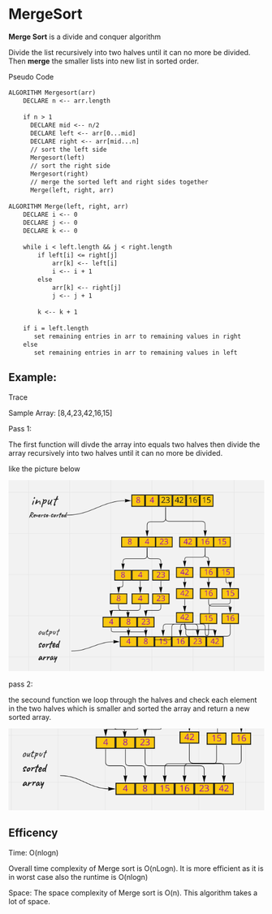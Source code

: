 # MergeSort


**Merge Sort** is a divide and conquer algorithm

Divide the list recursively into two halves until it can no more be divided. Then **merge** the smaller lists into new list in sorted order.


Pseudo Code

```
ALGORITHM Mergesort(arr)
    DECLARE n <-- arr.length

    if n > 1
      DECLARE mid <-- n/2
      DECLARE left <-- arr[0...mid]
      DECLARE right <-- arr[mid...n]
      // sort the left side
      Mergesort(left)
      // sort the right side
      Mergesort(right)
      // merge the sorted left and right sides together
      Merge(left, right, arr)

ALGORITHM Merge(left, right, arr)
    DECLARE i <-- 0
    DECLARE j <-- 0
    DECLARE k <-- 0

    while i < left.length && j < right.length
        if left[i] <= right[j]
            arr[k] <-- left[i]
            i <-- i + 1
        else
            arr[k] <-- right[j]
            j <-- j + 1

        k <-- k + 1

    if i = left.length
       set remaining entries in arr to remaining values in right
    else
       set remaining entries in arr to remaining values in left

```


## Example:

Trace

Sample Array: [8,4,23,42,16,15]

Pass 1:

The first function will divde the array into equals two halves then divide the array recursively into two halves until it can no more be divided.

like the picture below 

![pass1](../Merge-Sort/images/divide-array.png)


pass 2:

the secound function we loop through the halves and check each element in the two halves which is smaller and sorted the array and return a new sorted array.

![pass2](../Merge-Sort/images/sorted-array.png)


## Efficency

Time: O(nlogn)

Overall time complexity of Merge sort is O(nLogn). It is more efficient as it is in worst case also the runtime is 
O(nlogn)

Space: The space complexity of Merge sort is O(n). This algorithm takes a lot of space.

